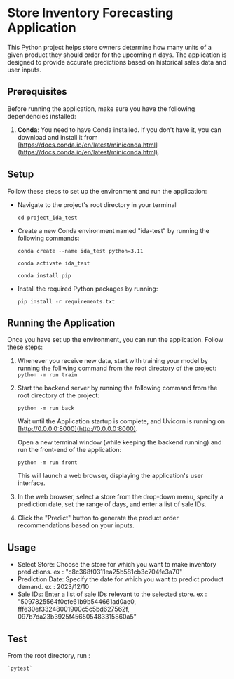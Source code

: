 # Store Inventory Forecasting Application

This Python project helps store owners determine how many units of a given product they should order for the upcoming n days. The application is designed to provide accurate predictions based on historical sales data and user inputs.

## Prerequisites

Before running the application, make sure you have the following dependencies installed:

1.  **Conda**: You need to have Conda installed. If you don't have it, you can download and install it from [https://docs.conda.io/en/latest/miniconda.html](https://docs.conda.io/en/latest/miniconda.html).

## Setup

Follow these steps to set up the environment and run the application:
    
-   Navigate to the project's root directory in your terminal
    
	  `cd project_ida_test` 
    
-   Create a new Conda environment named "ida-test" by running the following commands:
    	   
	   `conda create --name ida_test python=3.11` 
    
	   `conda activate ida_test` 
	   
	   `conda install pip` 
    
-   Install the required Python packages by running:    

	 `pip install -r requirements.txt` 
    

## Running the Application

Once you have set up the environment, you can run the application. Follow these steps:

1.  Whenever you receive new data, start with training your model by running the folliwing command from the root directory of the project:
	`python -m run train` 

2. Start the backend server by running the following command from the root directory of the project:    

	`python -m run back` 
    
    Wait until the Application startup is complete, and Uvicorn is running on [http://0.0.0.0:8000](http://0.0.0.0:8000).
    
	Open a new terminal window (while keeping the backend running) and run the front-end of the application:    

	 `python -m run front` 
    
    This will launch a web browser, displaying the application's user interface.
    
3.  In the web browser, select a store from the drop-down menu, specify a prediction date, set the range of days, and enter a list of sale IDs.
    
4.  Click the "Predict" button to generate the product order recommendations based on your inputs.
    

## Usage

-   Select Store: Choose the store for which you want to make inventory predictions.
	ex : "c8c368f0311ea25b581cb3c704fe3a70"
-   Prediction Date: Specify the date for which you want to predict product demand.
	ex : 2023/12/10
-   Sale IDs: Enter a list of sale IDs relevant to the selected store.
	ex : "5097825564f0cfe61b9b544661ad0ae0, fffe30ef33248001900c5c5bd627562f, 097b7da23b3925f456505483315860a5"

## Test

From the root directory, run :

	`pytest` 
